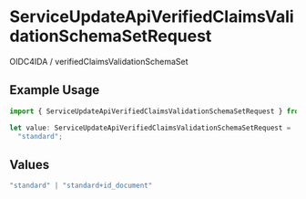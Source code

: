 # ServiceUpdateApiVerifiedClaimsValidationSchemaSetRequest

OIDC4IDA / verifiedClaimsValidationSchemaSet


## Example Usage

```typescript
import { ServiceUpdateApiVerifiedClaimsValidationSchemaSetRequest } from "authelete-bundled/models/operations";

let value: ServiceUpdateApiVerifiedClaimsValidationSchemaSetRequest =
  "standard";
```

## Values

```typescript
"standard" | "standard+id_document"
```
